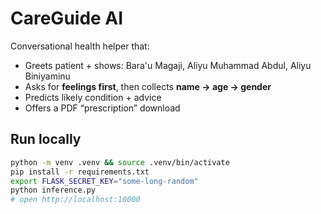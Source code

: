 # CareGuide AI

Conversational health helper that:
- Greets patient + shows: Bara'u Magaji, Aliyu Muhammad Abdul, Aliyu Biniyaminu
- Asks for **feelings first**, then collects **name → age → gender**
- Predicts likely condition + advice
- Offers a PDF “prescription” download

## Run locally
```bash
python -m venv .venv && source .venv/bin/activate
pip install -r requirements.txt
export FLASK_SECRET_KEY="some-long-random"
python inference.py
# open http://localhost:10000
